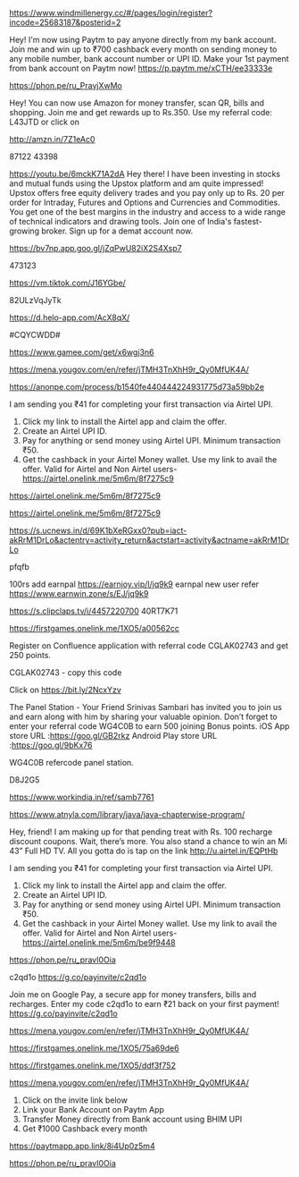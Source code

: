https://www.windmillenergy.cc/#/pages/login/register?incode=25683187&posterid=2

Hey! I'm now using Paytm to pay anyone directly from my bank account. Join me and win up to ₹700 cashback every month on sending money to any mobile number, bank account number or UPI ID. Make your 1st payment from bank account on Paytm now!
https://p.paytm.me/xCTH/ee33333e


https://phon.pe/ru_PravjXwMo

Hey! You can now use Amazon for money transfer, scan QR, bills and shopping. Join me and get rewards up to Rs.350. Use my referral code: L43JTD or click on

http://amzn.in/7Z1eAc0

87122 43398

https://youtu.be/6mckK71A2dA   Hey there! I have been investing in stocks and mutual funds using the Upstox platform and am quite impressed! Upstox offers free equity delivery trades and you pay only up to Rs. 20 per order for Intraday, Futures and Options and Currencies and Commodities. You get one of the best margins in the industry and access to a wide range of technical indicators and drawing tools. Join one of India's fastest-growing broker. Sign up for a demat account now.   

 https://bv7np.app.goo.gl/jZqPwU82iX2S4Xsp7

473123

https://vm.tiktok.com/J16YGbe/

82ULzVqJyTk


https://d.helo-app.com/AcX8qX/

#CQYCWDD#

https://www.gamee.com/get/x6wgj3n6

https://mena.yougov.com/en/refer/jTMH3TnXhH9r_Qy0MfUK4A/

https://anonpe.com/process/b1540fe440444224931775d73a59bb2e

I am sending you ₹41 for completing your first transaction via Airtel UPI. 
 1. Click my link to install the Airtel app and claim the offer. 
 2. Create an Airtel UPI ID. 
 3. Pay for anything or send money using Airtel UPI. Minimum transaction ₹50. 
 4. Get the cashback in your Airtel Money wallet. 
Use my link to avail the offer. Valid for Airtel and Non Airtel users- https://airtel.onelink.me/5m6m/8f7275c9

https://airtel.onelink.me/5m6m/8f7275c9

https://airtel.onelink.me/5m6m/8f7275c9



https://s.ucnews.in/d/69K1bXeRGxx0?pub=iact-akRrM1DrLo&actentry=activity_return&actstart=activity&actname=akRrM1DrLo

pfqfb




100rs add earnpal https://earnjoy.vip/l/jq9k9
earnpal new user refer https://www.earnwin.zone/s/EJ/jq9k9


https://s.clipclaps.tv/i/4457220700
 40RT7K71


https://firstgames.onelink.me/1XO5/a00562cc

Register on Confluence application with referral code CGLAK02743 and get 250 points. 

CGLAK02743 - copy this code

 Click on https://bit.ly/2NcxYzv



The Panel Station - Your Friend Srinivas Sambari has invited you to join us and earn along with him by sharing your valuable opinion.
Don’t forget to enter your referral code WG4C0B to earn 500 joining Bonus points.
iOS App store URL :https://goo.gl/GB2rkz
Android Play store URL :https://goo.gl/9bKx76

WG4C0B refercode panel station.




D8J2G5

https://www.workindia.in/ref/samb7761

https://www.atnyla.com/library/java/java-chapterwise-program/


Hey, friend! I am making up for that pending treat with Rs. 100 recharge discount coupons.
Wait, there’s more. You also stand a chance to win an Mi 43” Full HD TV. All you gotta do is tap on the link  http://u.airtel.in/EQPtHb

I am sending you ₹41 for completing your first transaction via Airtel UPI. 
 1. Click my link to install the Airtel app and claim the offer. 
 2. Create an Airtel UPI ID. 
 3. Pay for anything or send money using Airtel UPI. Minimum transaction ₹50. 
 4. Get the cashback in your Airtel Money wallet. 
Use my link to avail the offer. Valid for Airtel and Non Airtel users- https://airtel.onelink.me/5m6m/be9f9448


https://phon.pe/ru_pravI0Oia

c2qd1o  https://g.co/payinvite/c2qd1o

Join me on Google Pay, a secure app for money transfers, bills and recharges. Enter my code c2qd1o to earn ₹21 back on your first payment! https://g.co/payinvite/c2qd1o

https://mena.yougov.com/en/refer/jTMH3TnXhH9r_Qy0MfUK4A/

https://firstgames.onelink.me/1XO5/75a69de6

https://firstgames.onelink.me/1XO5/ddf3f752

https://mena.yougov.com/en/refer/jTMH3TnXhH9r_Qy0MfUK4A/


1. Click on the invite link below
2. Link your Bank Account on Paytm App
3. Transfer Money directly from Bank account using BHIM UPI
4. Get ₹1000 Cashback every month

 https://paytmapp.app.link/8i4Up0z5m4

https://phon.pe/ru_pravI0Oia
